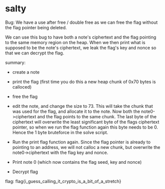 # salty

Bug:
We have a use after free / double free as we can free the flag without the flag pointer being deleted.

We can use this bug to have both a note's ciphertext and the flag pointing to the same memory region on the heap. When we then print what is supposed to be the note's ciphertext, we leak the flag's key and nonce so that we can decrypt the flag.

summary:
* create a note
* print the flag (first time you do this a new heap chunk of 0x70 bytes is calloced)
* free the flag 
* edit the note, and change the size to 73. This will take the chunk that was used for the flag, and allocate it to the note. Now both the note0->ciphertext and the flag points to the same chunk. The last byte of the ciphertext will overwrite the least significant byte of the flags ciphertext pointer, so when we run the flag function again this byte needs to be 0. Hence the 1 byte bruteforce in the solve script.
* Run the print flag function again. Since the flag pointer is already to pointing to an address, we will not calloc a new chunk, but overwrite the note0->ciphertext with the flag key and nonce. 

* Print note 0 (which now contains the flag seed, key and nonce)
* Decrypt flag

flag: flag{i_guess_calling_it_crypto_is_a_bit_of_a_stretch}
